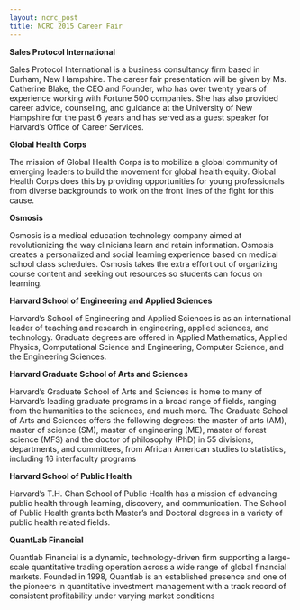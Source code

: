 ```yaml
---
layout: ncrc_post
title: NCRC 2015 Career Fair
---
```


**Sales Protocol International**

Sales Protocol International is a business consultancy firm based in Durham, New Hampshire. The career fair presentation will be given by Ms. Catherine Blake, the CEO and Founder, who has over twenty years of experience working with Fortune 500 companies. She has also provided career advice, counseling, and guidance at the University of New Hampshire for the past 6 years and has served as a guest speaker for Harvard’s Office of Career Services.

**Global Health Corps**

The mission of Global Health Corps is to mobilize a global community of emerging leaders to build the movement for global health equity. Global Health Corps does this by providing opportunities for young professionals from diverse backgrounds to work on the front lines of the fight for this cause.

**Osmosis**

Osmosis is a medical education technology company aimed at revolutionizing the way clinicians learn and retain information. Osmosis creates a personalized and social learning experience based on medical school class schedules. Osmosis takes the extra effort out of organizing course content and seeking out resources so students can focus on learning.


**Harvard School of Engineering and Applied Sciences**

Harvard’s School of Engineering and Applied Sciences is as an international leader of teaching and research in engineering, applied sciences, and technology. Graduate degrees are offered in Applied Mathematics, Applied Physics, Computational Science and Engineering, Computer Science, and the Engineering Sciences.

**Harvard Graduate School of Arts and Sciences**

Harvard’s Graduate School of Arts and Sciences is home to many of Harvard’s leading graduate programs in a broad range of fields, ranging from the humanities to the sciences, and much more. The Graduate School of Arts and Sciences offers the following degrees: the master of arts (AM), master of science (SM), master of engineering (ME), master of forest science (MFS) and the doctor of philosophy (PhD) in 55 divisions, departments, and committees, from African American studies to statistics, including 16 interfaculty programs

**Harvard School of Public Health**

Harvard’s T.H. Chan School of Public Health has a mission of advancing public health through learning, discovery, and communication. The School of Public Health grants both Master’s and Doctoral degrees in a variety of public health related fields.


**QuantLab Financial**

Quantlab Financial is a dynamic, technology-driven firm supporting a large-scale quantitative trading operation across a wide range of global financial markets. Founded in 1998, Quantlab is an established presence and one of the pioneers in quantitative investment management with a track record of consistent profitability under varying market conditions
